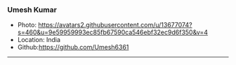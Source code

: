 ### Umesh Kumar
- Photo: https://avatars2.githubusercontent.com/u/13677074?s=460&u=9e59959993ec85fb67590ca546ebf32ec9d6f350&v=4
- Location: India
- Github:https://github.com/Umesh6361
***
